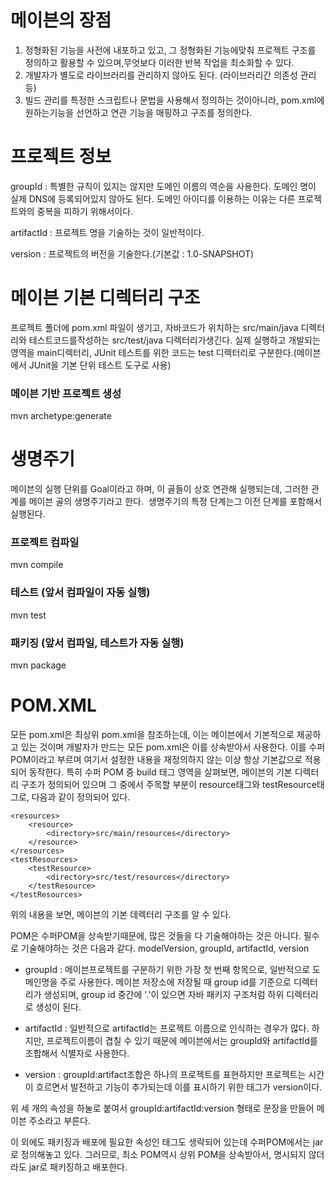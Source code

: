 # 메이븐의 장점
1. 정형화된 기능을 사전에 내포하고 있고, 그 정형화된 기능에맞춰 프로젝트 구조를 정의하고 활용할 수 있으며,무엇보다 이러한 반복 작업을 최소화할 수 있다.
2. 개발자가 별도로 라이브러리를 관리하지 않아도 된다. (라이브러리간 의존성 관리 등)
3. 빌드 관리를 특정한 스크립트나 문법을 사용해서 정의하는 것이아니라, pom.xml에 원하는기능을 선언하고 연관 기능을 매핑하고 구조를 정의한다.

# 프로젝트 정보
groupId : 특별한 규칙이 있지는 않지만 도메인 이름의 역순을 사용한다. 도메인 명이 실제 DNS에 등록되어있지 않아도 된다. 도메인 아이디를 이용하는 이유는 다른 프로젝트와의 중복을 피하기 위해서이다.

artifactId : 프로젝트 명을 기술하는 것이 일반적이다.

version : 프로젝트의 버전을 기술한다.(기본값 : 1.0-SNAPSHOT)

# 메이븐 기본 디렉터리 구조
프로젝트 폴더에 pom.xml 파일이 생기고, 자바코드가 위치하는 src/main/java 디렉터리와 테스트코드를작성하는 src/test/java 디렉터리가생긴다.
실제 실행하고 개발되는 영역을 main디렉터리, JUnit 테스트를 위한 코드는 test 디렉터리로 구분한다.(메이븐에서 JUnit을 기본 단위 테스트 도구로 사용)

### 메이븐 기반 프로젝트 생성
mvn archetype:generate

# 생명주기
메이븐의 실행 단위를 Goal이라고 하며, 이 골들이 상호 연관해 실행되는데, 그러한 관계를 메이븐 골의 생명주기라고 한다.  생명주기의 특정 단계는그 이전 단계를 포함해서 실행된다.

### 프로젝트 컴파일
mvn compile

### 테스트 (앞서 컴파일이 자동 실행)
mvn test

### 패키징 (앞서 컴파일, 테스트가 자동 실행)
mvn package

# POM.XML
모든 pom.xml은 최상위 pom.xml을 참조하는데, 이는 메이븐에서 기본적으로 제공하고 있는 것이며 개발자가 만드는 모든 pom.xml은 이를 상속받아서 사용한다.
이를 수퍼POM이라고 부르며 여기서 설정한 내용을 재정의하지 않는 이상 항상 기본값으로 적용되어 동작한다. 특히 수퍼 POM 중 build 태그 영역을 살펴보면, 메이븐의 기본 디렉터리 구조가 정의되어 있으며 그 중에서 주목할 부분이 resource태그와 testResource태그로,
다음과 같이 정의되어 있다.
```
<resources>
	<resource>
		<directory>src/main/resources</directory>
	</resource>
</resources>
<testResources>
	<testResource>
		<directory>src/test/resources</directory>
	</testResource>
</testResources>
```
위의 내용을 보면, 메이븐의 기본 데렉터리 구조를 알 수 있다.

POM은 수퍼POM을 상속받기때문에, 많은 것들을 다 기술해야하는 것은 아니다. 필수로 기술해야하는 것은 다음과 같다.
modelVersion, groupId, artifactId, version

- groupId : 메이븐프로젝트를 구분하기 위한 가장 첫 번째 항목으로, 일반적으로 도메인명을 주로 사용한다. 메이븐 저장소에 저장될 때 group id를 기준으로
디렉터리가 생성되며, group id 중간에 '.'이 있으면 자바 패키지 구조처럼 하위 디렉터리로 생성이 된다.

- artifactId : 일반적으로 artifactId는 프로젝트 이름으로 인식하는 경우가 많다. 하지만, 프로젝트이름이 겹칠 수 있기 때문에 메이븐에서는 groupId와 artifactId를 조합해서 식별자로 사용한다.

- version : groupId:artifact조합은 하나의 프로젝트를 표현하지만 프로젝트는 시간이 흐르면서 발전하고 기능이 추가되는데 이를 표시하기 위한 태그가 version이다.

위 세 개의 속성을 하눌로 붙여서 groupId:artifactId:version 형태로 문장을 만들어 메이븐 주소라고 부른다.

이 외에도 패키징과 배포에 필요한 속성인 <package> 태그도 생략되어 있는데 수퍼POM에서는 jar로 정의해놓고 있다. 그러므로, 최소 POM역시 상위 POM을 상속받아서, 명시되지 않더라도 jar로 패키징하고 배포한다.
